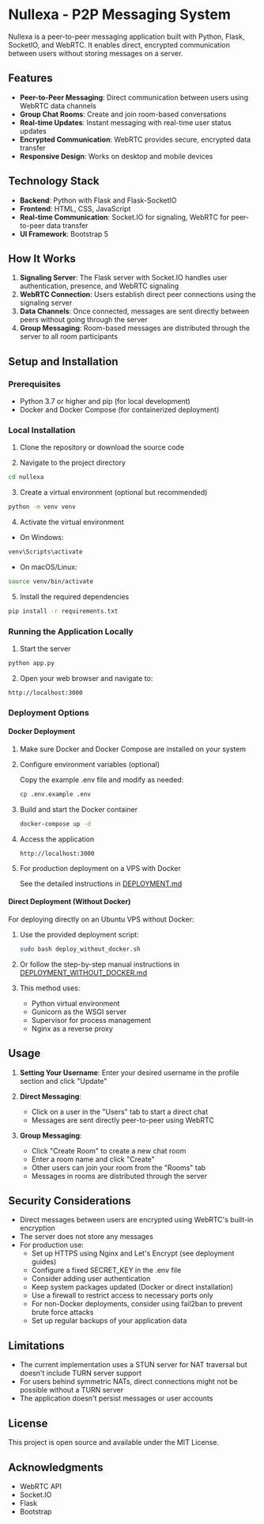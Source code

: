 # Nullexa - P2P Messaging System

Nullexa is a peer-to-peer messaging application built with Python, Flask, SocketIO, and WebRTC. It enables direct, encrypted communication between users without storing messages on a server.

## Features

- **Peer-to-Peer Messaging**: Direct communication between users using WebRTC data channels
- **Group Chat Rooms**: Create and join room-based conversations
- **Real-time Updates**: Instant messaging with real-time user status updates
- **Encrypted Communication**: WebRTC provides secure, encrypted data transfer
- **Responsive Design**: Works on desktop and mobile devices

## Technology Stack

- **Backend**: Python with Flask and Flask-SocketIO
- **Frontend**: HTML, CSS, JavaScript
- **Real-time Communication**: Socket.IO for signaling, WebRTC for peer-to-peer data transfer
- **UI Framework**: Bootstrap 5

## How It Works

1. **Signaling Server**: The Flask server with Socket.IO handles user authentication, presence, and WebRTC signaling
2. **WebRTC Connection**: Users establish direct peer connections using the signaling server
3. **Data Channels**: Once connected, messages are sent directly between peers without going through the server
4. **Group Messaging**: Room-based messages are distributed through the server to all room participants

## Setup and Installation

### Prerequisites

- Python 3.7 or higher and pip (for local development)
- Docker and Docker Compose (for containerized deployment)

### Local Installation

1. Clone the repository or download the source code

2. Navigate to the project directory

```bash
cd nullexa
```

3. Create a virtual environment (optional but recommended)

```bash
python -m venv venv
```

4. Activate the virtual environment

- On Windows:
```bash
venv\Scripts\activate
```

- On macOS/Linux:
```bash
source venv/bin/activate
```

5. Install the required dependencies

```bash
pip install -r requirements.txt
```

### Running the Application Locally

1. Start the server

```bash
python app.py
```

2. Open your web browser and navigate to:

```
http://localhost:3000
```

### Deployment Options

#### Docker Deployment

1. Make sure Docker and Docker Compose are installed on your system

2. Configure environment variables (optional)

   Copy the example .env file and modify as needed:
   ```bash
   cp .env.example .env
   ```

3. Build and start the Docker container

   ```bash
   docker-compose up -d
   ```

4. Access the application

   ```
   http://localhost:3000
   ```

5. For production deployment on a VPS with Docker

   See the detailed instructions in [DEPLOYMENT.md](DEPLOYMENT.md)

#### Direct Deployment (Without Docker)

For deploying directly on an Ubuntu VPS without Docker:

1. Use the provided deployment script:

   ```bash
   sudo bash deploy_without_docker.sh
   ```

2. Or follow the step-by-step manual instructions in [DEPLOYMENT_WITHOUT_DOCKER.md](DEPLOYMENT_WITHOUT_DOCKER.md)

3. This method uses:
   - Python virtual environment
   - Gunicorn as the WSGI server
   - Supervisor for process management
   - Nginx as a reverse proxy

## Usage

1. **Setting Your Username**: Enter your desired username in the profile section and click "Update"

2. **Direct Messaging**:
   - Click on a user in the "Users" tab to start a direct chat
   - Messages are sent directly peer-to-peer using WebRTC

3. **Group Messaging**:
   - Click "Create Room" to create a new chat room
   - Enter a room name and click "Create"
   - Other users can join your room from the "Rooms" tab
   - Messages in rooms are distributed through the server

## Security Considerations

- Direct messages between users are encrypted using WebRTC's built-in encryption
- The server does not store any messages
- For production use:
  - Set up HTTPS using Nginx and Let's Encrypt (see deployment guides)
  - Configure a fixed SECRET_KEY in the .env file
  - Consider adding user authentication
  - Keep system packages updated (Docker or direct installation)
  - Use a firewall to restrict access to necessary ports only
  - For non-Docker deployments, consider using fail2ban to prevent brute force attacks
  - Set up regular backups of your application data

## Limitations

- The current implementation uses a STUN server for NAT traversal but doesn't include TURN server support
- For users behind symmetric NATs, direct connections might not be possible without a TURN server
- The application doesn't persist messages or user accounts

## License

This project is open source and available under the MIT License.

## Acknowledgments

- WebRTC API
- Socket.IO
- Flask
- Bootstrap